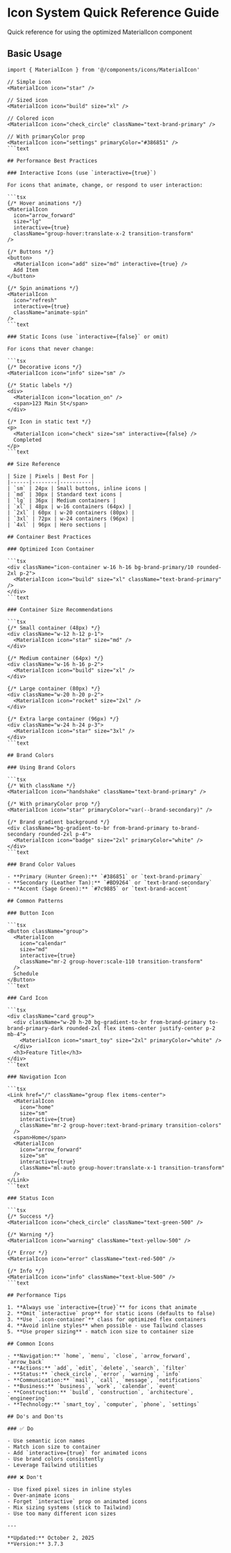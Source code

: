 # Icon System Quick Reference Guide

Quick reference for using the optimized MaterialIcon component

## Basic Usage

```tsx
import { MaterialIcon } from '@/components/icons/MaterialIcon'

// Simple icon
<MaterialIcon icon="star" />

// Sized icon
<MaterialIcon icon="build" size="xl" />

// Colored icon
<MaterialIcon icon="check_circle" className="text-brand-primary" />

// With primaryColor prop
<MaterialIcon icon="settings" primaryColor="#386851" />
```text

## Performance Best Practices

### Interactive Icons (use `interactive={true}`)

For icons that animate, change, or respond to user interaction:

```tsx
{/* Hover animations */}
<MaterialIcon 
  icon="arrow_forward" 
  size="lg" 
  interactive={true}
  className="group-hover:translate-x-2 transition-transform"
/>

{/* Buttons */}
<button>
  <MaterialIcon icon="add" size="md" interactive={true} />
  Add Item
</button>

{/* Spin animations */}
<MaterialIcon 
  icon="refresh" 
  interactive={true}
  className="animate-spin"
/>
```text

### Static Icons (use `interactive={false}` or omit)

For icons that never change:

```tsx
{/* Decorative icons */}
<MaterialIcon icon="info" size="sm" />

{/* Static labels */}
<div>
  <MaterialIcon icon="location_on" />
  <span>123 Main St</span>
</div>

{/* Icon in static text */}
<p>
  <MaterialIcon icon="check" size="sm" interactive={false} />
  Completed
</p>
```text

## Size Reference

| Size | Pixels | Best For |
|------|--------|----------|
| `sm` | 24px | Small buttons, inline icons |
| `md` | 30px | Standard text icons |
| `lg` | 36px | Medium containers |
| `xl` | 48px | w-16 containers (64px) |
| `2xl` | 60px | w-20 containers (80px) |
| `3xl` | 72px | w-24 containers (96px) |
| `4xl` | 96px | Hero sections |

## Container Best Practices

### Optimized Icon Container

```tsx
<div className="icon-container w-16 h-16 bg-brand-primary/10 rounded-2xl p-2">
  <MaterialIcon icon="build" size="xl" className="text-brand-primary" />
</div>
```text

### Container Size Recommendations

```tsx
{/* Small container (48px) */}
<div className="w-12 h-12 p-1">
  <MaterialIcon icon="star" size="md" />
</div>

{/* Medium container (64px) */}
<div className="w-16 h-16 p-2">
  <MaterialIcon icon="build" size="xl" />
</div>

{/* Large container (80px) */}
<div className="w-20 h-20 p-2">
  <MaterialIcon icon="rocket" size="2xl" />
</div>

{/* Extra large container (96px) */}
<div className="w-24 h-24 p-3">
  <MaterialIcon icon="star" size="3xl" />
</div>
```text

## Brand Colors

### Using Brand Colors

```tsx
{/* With className */}
<MaterialIcon icon="handshake" className="text-brand-primary" />

{/* With primaryColor prop */}
<MaterialIcon icon="star" primaryColor="var(--brand-secondary)" />

{/* Brand gradient background */}
<div className="bg-gradient-to-br from-brand-primary to-brand-secondary rounded-2xl p-4">
  <MaterialIcon icon="badge" size="2xl" primaryColor="white" />
</div>
```text

### Brand Color Values

- **Primary (Hunter Green):** `#386851` or `text-brand-primary`
- **Secondary (Leather Tan):** `#BD9264` or `text-brand-secondary`
- **Accent (Sage Green):** `#7c9885` or `text-brand-accent`

## Common Patterns

### Button Icon

```tsx
<Button className="group">
  <MaterialIcon 
    icon="calendar" 
    size="md" 
    interactive={true}
    className="mr-2 group-hover:scale-110 transition-transform"
  />
  Schedule
</Button>
```text

### Card Icon

```tsx
<div className="card group">
  <div className="w-20 h-20 bg-gradient-to-br from-brand-primary to-brand-primary-dark rounded-2xl flex items-center justify-center p-2 mb-4">
    <MaterialIcon icon="smart_toy" size="2xl" primaryColor="white" />
  </div>
  <h3>Feature Title</h3>
</div>
```text

### Navigation Icon

```tsx
<Link href="/" className="group flex items-center">
  <MaterialIcon 
    icon="home" 
    size="sm" 
    interactive={true}
    className="mr-2 group-hover:text-brand-primary transition-colors"
  />
  <span>Home</span>
  <MaterialIcon 
    icon="arrow_forward" 
    size="sm" 
    interactive={true}
    className="ml-auto group-hover:translate-x-1 transition-transform"
  />
</Link>
```text

### Status Icon

```tsx
{/* Success */}
<MaterialIcon icon="check_circle" className="text-green-500" />

{/* Warning */}
<MaterialIcon icon="warning" className="text-yellow-500" />

{/* Error */}
<MaterialIcon icon="error" className="text-red-500" />

{/* Info */}
<MaterialIcon icon="info" className="text-blue-500" />
```text

## Performance Tips

1. **Always use `interactive={true}`** for icons that animate
2. **Omit `interactive` prop** for static icons (defaults to false)
3. **Use `.icon-container`** class for optimized flex containers
4. **Avoid inline styles** when possible - use Tailwind classes
5. **Use proper sizing** - match icon size to container size

## Common Icons

- **Navigation:** `home`, `menu`, `close`, `arrow_forward`, `arrow_back`
- **Actions:** `add`, `edit`, `delete`, `search`, `filter`
- **Status:** `check_circle`, `error`, `warning`, `info`
- **Communication:** `mail`, `call`, `message`, `notifications`
- **Business:** `business`, `work`, `calendar`, `event`
- **Construction:** `build`, `construction`, `architecture`, `engineering`
- **Technology:** `smart_toy`, `computer`, `phone`, `settings`

## Do's and Don'ts

### ✅ Do

- Use semantic icon names
- Match icon size to container
- Add `interactive={true}` for animated icons
- Use brand colors consistently
- Leverage Tailwind utilities

### ❌ Don't

- Use fixed pixel sizes in inline styles
- Over-animate icons
- Forget `interactive` prop on animated icons
- Mix sizing systems (stick to Tailwind)
- Use too many different icon sizes

---

**Updated:** October 2, 2025  
**Version:** 3.7.3
